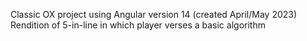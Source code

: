 Classic OX project using Angular version 14 (created April/May 2023) <br>
Rendition of 5-in-line in which player verses a basic algorithm